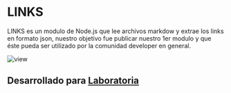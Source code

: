 #  LINKS

LINKS es un modulo de Node.js que lee archivos markdow y extrae los links en formato json, nuestro objetivo fue publicar nuestro 1er modulo y que éste pueda ser utilizado por la comunidad developer en general.



![view](https://user-images.githubusercontent.com/32303250/38159356-6a2497cc-346c-11e8-9737-0a770da281e0.png)



 ## Desarrollado para [Laboratoria](http://laboratoria.la)
